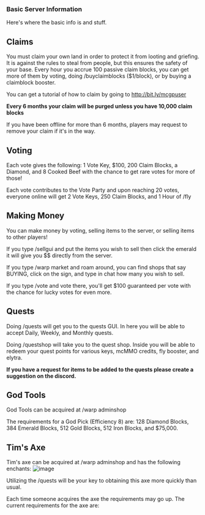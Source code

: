### Basic Server Information
Here's where the basic info is and stuff.

## Claims

You must claim your own land in order to protect it from looting and griefing. 
It is against the rules to steal from people, but this ensures the safety of your base. Every hour you accrue 100 passive claim blocks, you can get more of them by voting, doing /buyclaimblocks ($1/block), or by buying a claimblock booster. 

You can get a tutorial of how to claim by going to http://bit.ly/mcgpuser

**Every 6 months your claim will be purged unless you have 10,000 claim blocks**

If you have been offline for more than 6 months, players may request to remove your claim if it's in the way.


## Voting

Each vote gives the following: 1 Vote Key, $100, 200 Claim Blocks, a Diamond, and 8 Cooked Beef with the chance to get rare votes for more of those!

Each vote contributes to the Vote Party and upon reaching 20 votes, everyone online will get 2 Vote Keys, 250 Claim Blocks, and 1 Hour of /fly


## Making Money

You can make money by voting, selling items to the server, or selling items to other players!

If you type /sellgui and put the items you wish to sell then click the emerald it will give you $$ directly from the server.

If you type /warp market and roam around, you can find shops that say BUYING, click on the sign, and type in chat how many you wish to sell.

If you type /vote and vote there, you'll get $100 guaranteed per vote with the chance for lucky votes for even more.


## Quests

Doing /quests will get you to the quests GUI. In here you will be able to accept Daily, Weekly, and Monthly quests.

Doing /questshop will take you to the quest shop. Inside you will be able to redeem your quest points for various keys, mcMMO credits, fly booster, and elytra.

**If you have a request for items to be added to the quests please create a suggestion on the discord.**


## God Tools

God Tools can be acquired at /warp adminshop

The requirements for a God Pick (Efficiency 8) are: 128 Diamond Blocks, 384 Emerald Blocks, 512 Gold Blocks, 512 Iron Blocks, and $75,000.

## Tim's Axe

Tim's axe can be acquired at /warp adminshop and has the following enchants:
![image](https://github.com/user-attachments/assets/4838eb6d-2813-4de3-ba42-af117268c926)


Utilizing the /quests will be your key to obtaining this axe more quickly than usual. 

Each time someone acquires the axe the requirements may go up. The current requirements for the axe are: 
